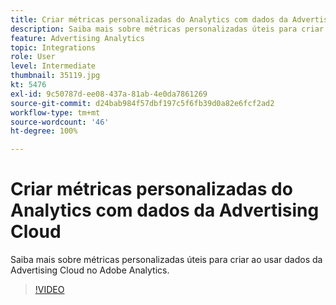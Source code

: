 ```yaml
---
title: Criar métricas personalizadas do Analytics com dados da Advertising Cloud
description: Saiba mais sobre métricas personalizadas úteis para criar ao usar dados da Advertising Cloud no Adobe Analytics.
feature: Advertising Analytics
topic: Integrations
role: User
level: Intermediate
thumbnail: 35119.jpg
kt: 5476
exl-id: 9c50787d-ee08-437a-81ab-4e0da7861269
source-git-commit: d24bab984f57dbf197c5f6fb39d0a82e6fcf2ad2
workflow-type: tm+mt
source-wordcount: '46'
ht-degree: 100%

---
```



# Criar métricas personalizadas do Analytics com dados da Advertising Cloud

Saiba mais sobre métricas personalizadas úteis para criar ao usar dados da Advertising Cloud no Adobe Analytics.

>[!VIDEO](https://video.tv.adobe.com/v/40451/?quality=12&learn=on&captions=por_br)
